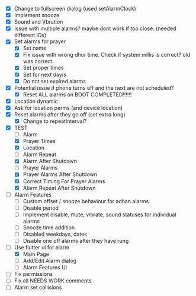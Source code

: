 - [x] Change to fullscreen dialog (used setAlarmClock)
- [x] Implement snooze
- [x] Sound and Vbration
- [x] Issue with multiple alarms? maybe dont work if too close. (needed different IDs)
- [x] Set alarms for prayer
  - [x] Set name
  - [x] Fix issue with wrong dhur time. Check if system millis is correct? old was correct.
  - [x] Set proper times
  - [x] Set for next day/s
  - [x] Do not set expired alarms
- [x] Potential issue if phone turns off and the next are not scheduled?
  - [x] Reset ALL alarms on BOOT COMPLETED!!!!!!
- [x] Location dynamic
- [x] Ask for location perms (and device location)
- [x] Reset alarms after they go off (set extra long)
  - [x] Change to repeatInterval?
- [x] TEST
  - [ ] Alarm
  - [x] Prayer Times
  - [x] Location 
  - [ ] Alarm Repeat
  - [x] Alarm After Shutdown
  - [ ] Prayer Alarms
  - [x] Prayer Alarms After Shutdown
  - [x] Correct Timing For Prayer Alarms
  - [x] Alarm Repeat After Shutdown
  
- [ ] Alarm Features 
  - [ ] Custom offset / snooze behaviour for adhan alarms
  - [ ] Disable period
  - [ ] Implement disable, mute, vibrate, sound statuses for individual alarms
  - [ ] Snooze time addition
  - [ ] Disabled weekdays, dates
  - [ ] Disable one off alarms after they have rung
- [ ] Use flutter ui for alarm
  - [x] Main Page
  - [ ] Add/Edit Alarm dialog
  - [ ] Alarm Features UI
- [ ] Fix permissions 
- [ ] Fix all NEEDS WORK comments
- [ ] Alarm set collisions